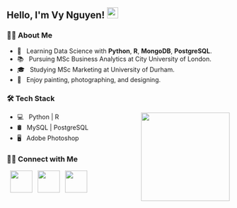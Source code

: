 ## Hello, I'm Vy Nguyen! <img src="https://raw.githubusercontent.com/MartinHeinz/MartinHeinz/master/wave.gif" width="25">

<h3> 👩‍💻 About Me </h3> 

- 🔭 &nbsp; Learning Data Science with **Python**, **R**, **MongoDB**, **PostgreSQL**.
- 📚 &nbsp; Pursuing MSc Business Analytics at City University of London.
- 🎓 &nbsp; Studying MSc Marketing at University of Durham.
- 🎨 &nbsp; Enjoy painting, photographing, and designing.

<h3> 🛠 Tech Stack</h3> 

<img src="https://media.giphy.com/media/fzyOvQ7jJplVHhz895/giphy.gif" align="right" width="200" /></a>

- 💻 &nbsp; Python | R
- 🛢 &nbsp; MySQL | PostgreSQL
- 🖥 &nbsp; Adobe Photoshop 

<h3> 🤝🏻 Connect with Me </h3> 

<p align="left"> 
&nbsp; <a href="https://www.instagram.com/vy.ngtk/" target="_blank" rel="noopener noreferrer"><img src="https://img.icons8.com/plasticine/100/000000/instagram-new.png" width="50" /></a>  
&nbsp; <a href="https://www.linkedin.com/in/vythikhanhnguyen/" target="_blank" rel="noopener noreferrer"><img src="https://img.icons8.com/plasticine/100/000000/linkedin.png" width="50" /></a>
&nbsp; <a href="mailto:ngtkhanhvy@gmail.com" target="_blank" rel="noopener noreferrer"><img src="https://img.icons8.com/plasticine/100/000000/gmail.png"  width="50" /></a>
</p>
